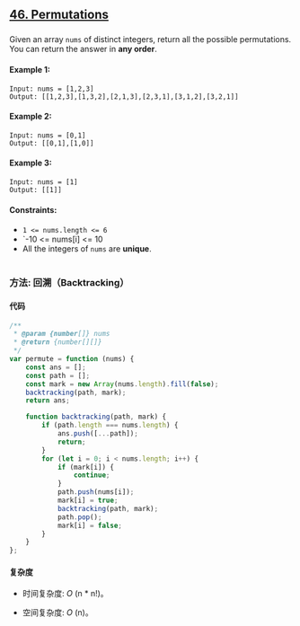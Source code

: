 ## [46. Permutations](https://leetcode.com/problems/permutations/)

###

Given an array `nums` of distinct integers, return all the possible permutations. You can return the answer in **any order**.

#### Example 1:

```
Input: nums = [1,2,3]
Output: [[1,2,3],[1,3,2],[2,1,3],[2,3,1],[3,1,2],[3,2,1]]
```

#### Example 2:

```
Input: nums = [0,1]
Output: [[0,1],[1,0]]
```

#### Example 3:

```
Input: nums = [1]
Output: [[1]]
```

#### Constraints:

-   `1 <= nums.length <= 6`
-   `-10 <= nums[i] <= 10
-   All the integers of `nums` are **unique**.

#

### 方法: 回溯（Backtracking）

#### 代码

```javascript
/**
 * @param {number[]} nums
 * @return {number[][]}
 */
var permute = function (nums) {
    const ans = [];
    const path = [];
    const mark = new Array(nums.length).fill(false);
    backtracking(path, mark);
    return ans;

    function backtracking(path, mark) {
        if (path.length === nums.length) {
            ans.push([...path]);
            return;
        }
        for (let i = 0; i < nums.length; i++) {
            if (mark[i]) {
                continue;
            }
            path.push(nums[i]);
            mark[i] = true;
            backtracking(path, mark);
            path.pop();
            mark[i] = false;
        }
    }
};
```

#### 复杂度

-   时间复杂度: _O_ (n \* n!)。

-   空间复杂度: _O_ (n)。
